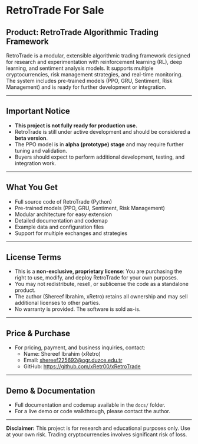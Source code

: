 # RetroTrade For Sale

## Product: RetroTrade Algorithmic Trading Framework

RetroTrade is a modular, extensible algorithmic trading framework designed for research and experimentation with reinforcement learning (RL), deep learning, and sentiment analysis models. It supports multiple cryptocurrencies, risk management strategies, and real-time monitoring. The system includes pre-trained models (PPO, GRU, Sentiment, Risk Management) and is ready for further development or integration.

---

## Important Notice
- **This project is not fully ready for production use.**
- RetroTrade is still under active development and should be considered a **beta version**.
- The PPO model is in **alpha (prototype) stage** and may require further tuning and validation.
- Buyers should expect to perform additional development, testing, and integration work.

---

## What You Get
- Full source code of RetroTrade (Python)
- Pre-trained models (PPO, GRU, Sentiment, Risk Management)
- Modular architecture for easy extension
- Detailed documentation and codemap
- Example data and configuration files
- Support for multiple exchanges and strategies

---

## License Terms
- This is a **non-exclusive, proprietary license**: You are purchasing the right to use, modify, and deploy RetroTrade for your own purposes.
- You may not redistribute, resell, or sublicense the code as a standalone product.
- The author (Shereef Ibrahim, xRetro) retains all ownership and may sell additional licenses to other parties.
- No warranty is provided. The software is sold as-is.

---

## Price & Purchase
- For pricing, payment, and business inquiries, contact:
  - Name: Shereef Ibrahim (xRetro)
  - Email: shereef225692@ogr.duzce.edu.tr
  - GitHub: https://github.com/xRetr00/xRetroTrade

---

## Demo & Documentation
- Full documentation and codemap available in the `docs/` folder.
- For a live demo or code walkthrough, please contact the author.

---

**Disclaimer:** This project is for research and educational purposes only. Use at your own risk. Trading cryptocurrencies involves significant risk of loss.
